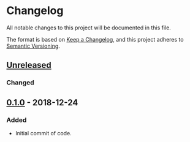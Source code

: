 # Changelog
All notable changes to this project will be documented in this file.

The format is based on [Keep a Changelog](https://keepachangelog.com/en/1.0.0/),
and this project adheres to [Semantic Versioning](https://semver.org/spec/v2.0.0.html).

## [Unreleased]
### Changed

## [0.1.0] - 2018-12-24
### Added
- Initial commit of code.

[Unreleased]: https://github.com/cmeister2/requests_ratelimit_adapter/compare/v0.1.0...HEAD
[0.1.0]: https://github.com/cmeister2/requests_ratelimit_adapter/tree/v0.1.0
